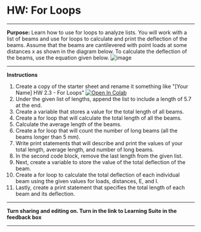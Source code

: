 # HW: For Loops

---

**Purpose:** Learn how to use for loops to analyze lists. You will work with a list of beams and use for loops to calculate and print the deflection of the beams. Assume that the beams are cantilevered with point loads at some distances x as shown in the diagram below. To calculate the deflection of the beams, use the equation given below.
![image](https://github.com/user-attachments/assets/fde39a5d-6ce6-4cf7-8346-31a93105ce1c)



---

**Instructions**

1.  Create a copy of the starter sheet and rename it something like "[Your Name] HW 2.3 - For Loops"
<a href="https://colab.research.google.com/github/byu-cce270/content/blob/main/docs/unit2/02_for_loops_into_functions/for_loops_hw.ipynb" target="_blank"><img src="https://colab.research.google.com/assets/colab-badge.svg" alt="Open In Colab"/></a>
2. Under the given list of lengths, append the list to include a length of 5.7 at the end.
3. Create a variable that stores a value for the total length of all beams.
4. Create a for loop that will calculate the total length of all the beams. 
5. Calculate the average length of the beams.
6. Create a for loop that will count the number of long beams (all the beams longer than 5 mm).
7. Write print statements that will describe and print the values of your total length, average length, and number of long beams.
8. In the second code block, remove the last length from the given list.
9. Next, create a variable to store the value of the total deflection of the beam.
10. Create a for loop to calculate the total deflection of each individual beam using the given values for loads, distances, E, and I.
11. Lastly, create a print statement that specifies the total length of each beam and its deflection.

---

**Turn sharing and editing on. Turn in the link to Learning Suite in the feedback box**

---
